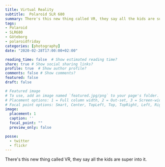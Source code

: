 ```yaml
---
title: Virtual Reality
subtitle:  Polaroid SLR 680
summary: There's this new thing called VR, they say all the kids are super into it. \#Polaroidfriday \#Polaroid
tags:
- Polaroid
- SLR680
- Göteborg
- polaroidfriday
categories: [photography]
date: "2020-02-28T17:00:00+02:00"

reading_time: false  # Show estimated reading time?
share: true # Show social sharing links?
profile: true  # Show author profile?
comments: false # Show comments?
featured: false
draft: false

# Featured image
# To use, add an image named `featured.jpg/png` to your page's folder.
# Placement options: 1 = Full column width, 2 = Out-set, 3 = Screen-width
# Focal point options: Smart, Center, TopLeft, Top, TopRight, Left, Right, BottomLeft, Bottom, BottomRight
image:
  placement: 1
  caption: ''
  focal_point: ""
  preview_only: false

posse:
  - twitter
  - flickr
---
```


There's this new thing called VR, they say all the kids are super into it.